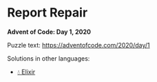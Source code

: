 # Report Repair

**Advent of Code: Day 1, 2020**

Puzzle text: https://adventofcode.com/2020/day/1

Solutions in other languages:

- [💧 Elixir](../../../elixir/lib/2020/01_report_repair)
